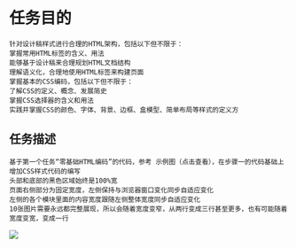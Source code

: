 任务目的
====
    针对设计稿样式进行合理的HTML架构，包括以下但不限于：
    掌握常用HTML标签的含义、用法
    能够基于设计稿来合理规划HTML文档结构
    理解语义化，合理地使用HTML标签来构建页面
    掌握基本的CSS编码，包括以下但不限于：
    了解CSS的定义、概念、发展简史
    掌握CSS选择器的含义和用法
    实践并掌握CSS的颜色、字体、背景、边框、盒模型、简单布局等样式的定义方
## 任务描述

    基于第一个任务“零基础HTML编码”的代码，参考 示例图（点击查看），在步骤一的代码基础上增加CSS样式代码的编写
    头部和底部的黑色区域始终是100%宽
    页面右侧部分为固定宽度，左侧保持与浏览器窗口变化同步自适应变化
    左侧的各个模块里面的内容宽度跟随左侧整体宽度同步自适应变化
    10张图片需要永远都完整展现，所以会随着宽度变窄，从两行变成三行甚至更多，也有可能随着宽度变宽，变成一行
    
![](http://7xrp04.com1.z0.glb.clouddn.com/task_1_5_1.jpg)
